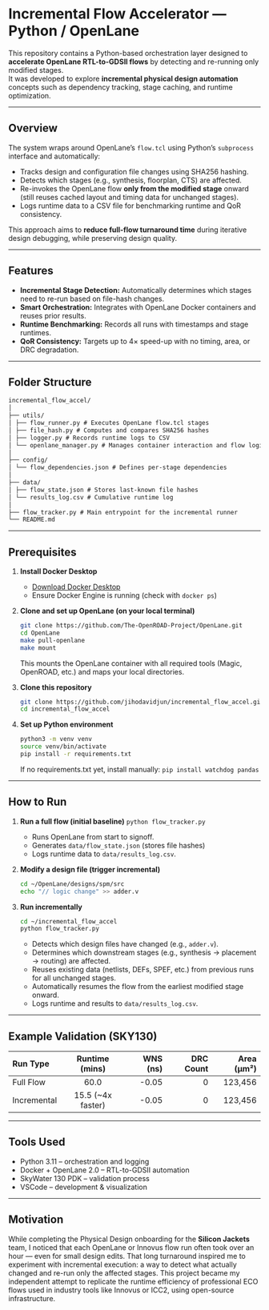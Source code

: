# Incremental Flow Accelerator — Python / OpenLane

This repository contains a Python-based orchestration layer designed to **accelerate OpenLane RTL-to-GDSII flows** by detecting and re-running only modified stages.  
It was developed to explore **incremental physical design automation** concepts such as dependency tracking, stage caching, and runtime optimization.

---

## Overview

The system wraps around OpenLane’s `flow.tcl` using Python’s `subprocess` interface and automatically:
- Tracks design and configuration file changes using SHA256 hashing.
- Detects which stages (e.g., synthesis, floorplan, CTS) are affected.
- Re-invokes the OpenLane flow **only from the modified stage** onward (still reuses cached layout and timing data for unchanged stages).
- Logs runtime data to a CSV file for benchmarking runtime and QoR consistency.

This approach aims to **reduce full-flow turnaround time** during iterative design debugging, while preserving design quality.

---

## Features

- **Incremental Stage Detection:** Automatically determines which stages need to re-run based on file-hash changes.
- **Smart Orchestration:** Integrates with OpenLane Docker containers and reuses prior results.
- **Runtime Benchmarking:** Records all runs with timestamps and stage runtimes.
- **QoR Consistency:** Targets up to 4× speed-up with no timing, area, or DRC degradation.

---

## Folder Structure

```markdown
incremental_flow_accel/
│
├── utils/
│ ├── flow_runner.py # Executes OpenLane flow.tcl stages
│ ├── file_hash.py # Computes and compares SHA256 hashes
│ ├── logger.py # Records runtime logs to CSV
│ └── openlane_manager.py # Manages container interaction and flow logic
│
├── config/
│ └── flow_dependencies.json # Defines per-stage dependencies
│
├── data/
│ ├── flow_state.json # Stores last-known file hashes
│ └── results_log.csv # Cumulative runtime log
│
├── flow_tracker.py # Main entrypoint for the incremental runner
└── README.md
```

---

## Prerequisites

1. **Install Docker Desktop**
   - [Download Docker Desktop](https://www.docker.com/products/docker-desktop)
   - Ensure Docker Engine is running (check with `docker ps`)

2. **Clone and set up OpenLane (on your local terminal)**
   ```bash
   git clone https://github.com/The-OpenROAD-Project/OpenLane.git
   cd OpenLane
   make pull-openlane
   make mount
   ```
   This mounts the OpenLane container with all required tools (Magic, OpenROAD, etc.) and maps your local directories.

3. **Clone this repository**
   ```bash
   git clone https://github.com/jihodavidjun/incremental_flow_accel.git
   cd incremental_flow_accel
   ```
   
4. **Set up Python environment**
   ```bash
   python3 -m venv venv
   source venv/bin/activate
   pip install -r requirements.txt
   ```
   If no requirements.txt yet, install manually:
   `pip install watchdog pandas`

---

## How to Run

1. **Run a full flow (initial baseline)**
   `python flow_tracker.py`
   - Runs OpenLane from start to signoff.
   - Generates `data/flow_state.json` (stores file hashes)
   - Logs runtime data to `data/results_log.csv`.

2. **Modify a design file (trigger incremental)**
   ```bash
   cd ~/OpenLane/designs/spm/src
   echo "// logic change" >> adder.v
   ```

3. **Run incrementally**
   ```bash
   cd ~/incremental_flow_accel
   python flow_tracker.py
   ```
   - Detects which design files have changed (e.g., `adder.v`).
   - Determines which downstream stages (e.g., synthesis → placement → routing) are affected.
   - Reuses existing data (netlists, DEFs, SPEF, etc.) from previous runs for all unchanged stages.
   - Automatically resumes the flow from the earliest modified stage onward.
   - Logs runtime and results to `data/results_log.csv`.
  
---

## Example Validation (SKY130)
| Run Type | Runtime (mins) | WNS (ns) | DRC Count | Area (µm²) |
| :------- | :------: | -------: | -------: | -------: |
| Full Flow | 60.0 | -0.05 | 0 | 123,456 |
| Incremental | 15.5 (~4x faster) | -0.05 | 0 | 123,456 |

---

## Tools Used
- Python 3.11 – orchestration and logging
- Docker + OpenLane 2.0 – RTL-to-GDSII automation
- SkyWater 130 PDK – validation process
- VSCode – development & visualization

--- 

## Motivation
While completing the Physical Design onboarding for the **Silicon Jackets** team, I noticed that each OpenLane or Innovus flow run often took over an hour — even for small design edits.
That long turnaround inspired me to experiment with incremental execution: a way to detect what actually changed and re-run only the affected stages.
This project became my independent attempt to replicate the runtime efficiency of professional ECO flows used in industry tools like Innovus or ICC2, using open-source infrastructure.
